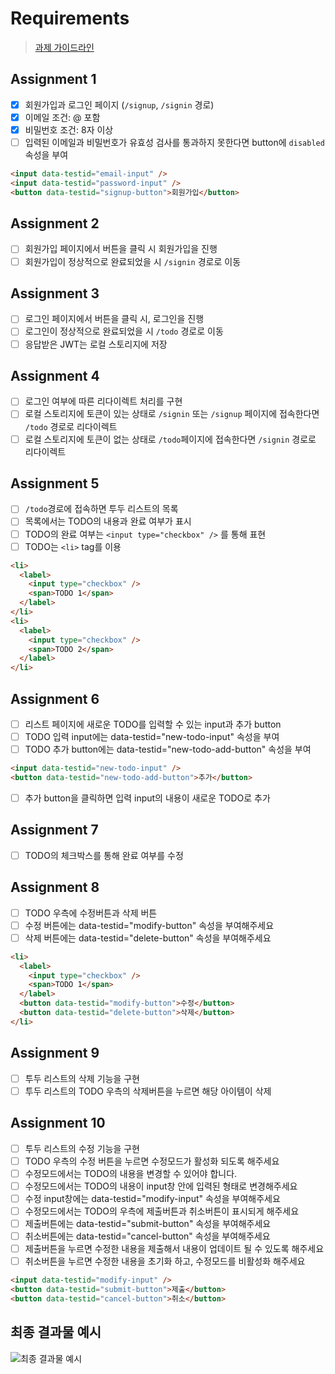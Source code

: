 # Requirements

> [과제 가이드라인](https://github.com/walking-sunset/selection-task)

## Assignment 1

- [x] 회원가입과 로그인 페이지 (`/signup`, `/signin` 경로)
- [x] 이메일 조건: @ 포함
- [x] 비밀번호 조건: 8자 이상
- [ ] 입력된 이메일과 비밀번호가 유효성 검사를 통과하지 못한다면 button에 `disabled` 속성을 부여

```html
<input data-testid="email-input" />
<input data-testid="password-input" />
<button data-testid="signup-button">회원가입</button>
```

## Assignment 2

- [ ] 회원가입 페이지에서 버튼을 클릭 시 회원가입을 진행
- [ ] 회원가입이 정상적으로 완료되었을 시 `/signin` 경로로 이동

## Assignment 3

- [ ] 로그인 페이지에서 버튼을 클릭 시, 로그인을 진행
- [ ] 로그인이 정상적으로 완료되었을 시 `/todo` 경로로 이동
- [ ] 응답받은 JWT는 로컬 스토리지에 저장

## Assignment 4

- [ ] 로그인 여부에 따른 리다이렉트 처리를 구현
- [ ] 로컬 스토리지에 토큰이 있는 상태로 `/signin` 또는 `/signup` 페이지에 접속한다면 `/todo` 경로로 리다이렉트
- [ ] 로컬 스토리지에 토큰이 없는 상태로 `/todo`페이지에 접속한다면 `/signin` 경로로 리다이렉트

## Assignment 5

- [ ] `/todo`경로에 접속하면 투두 리스트의 목록
- [ ] 목록에서는 TODO의 내용과 완료 여부가 표시
- [ ] TODO의 완료 여부는 `<input type="checkbox" />` 를 통해 표현
- [ ] TODO는 `<li>` tag를 이용

```html
<li>
  <label>
    <input type="checkbox" />
    <span>TODO 1</span>
  </label>
</li>
<li>
  <label>
    <input type="checkbox" />
    <span>TODO 2</span>
  </label>
</li>
```

## Assignment 6

- [ ] 리스트 페이지에 새로운 TODO를 입력할 수 있는 input과 추가 button
- [ ] TODO 입력 input에는 data-testid="new-todo-input" 속성을 부여
- [ ] TODO 추가 button에는 data-testid="new-todo-add-button" 속성을 부여

```html
<input data-testid="new-todo-input" />
<button data-testid="new-todo-add-button">추가</button>
```

- [ ] 추가 button을 클릭하면 입력 input의 내용이 새로운 TODO로 추가

## Assignment 7

- [ ] TODO의 체크박스를 통해 완료 여부를 수정

## Assignment 8

- [ ] TODO 우측에 수정버튼과 삭제 버튼
- [ ] 수정 버튼에는 data-testid="modify-button" 속성을 부여해주세요
- [ ] 삭제 버튼에는 data-testid="delete-button" 속성을 부여해주세요

```html
<li>
  <label>
    <input type="checkbox" />
    <span>TODO 1</span>
  </label>
  <button data-testid="modify-button">수정</button>
  <button data-testid="delete-button">삭제</button>
</li>
```

## Assignment 9

- [ ] 투두 리스트의 삭제 기능을 구현
- [ ] 투두 리스트의 TODO 우측의 삭제버튼을 누르면 해당 아이템이 삭제

## Assignment 10

- [ ] 투두 리스트의 수정 기능을 구현
- [ ] TODO 우측의 수정 버튼을 누르면 수정모드가 활성화 되도록 해주세요
- [ ] 수정모드에서는 TODO의 내용을 변경할 수 있어야 합니다.
- [ ] 수정모드에서는 TODO의 내용이 input창 안에 입력된 형태로 변경해주세요
- [ ] 수정 input창에는 data-testid="modify-input" 속성을 부여해주세요
- [ ] 수정모드에서는 TODO의 우측에 제출버튼과 취소버튼이 표시되게 해주세요
- [ ] 제출버튼에는 data-testid="submit-button" 속성을 부여해주세요
- [ ] 취소버튼에는 data-testid="cancel-button" 속성을 부여해주세요
- [ ] 제출버튼을 누르면 수정한 내용을 제출해서 내용이 업데이트 될 수 있도록 해주세요
- [ ] 취소버튼을 누르면 수정한 내용을 초기화 하고, 수정모드를 비활성화 해주세요

```html
<input data-testid="modify-input" />
<button data-testid="submit-button">제출</button>
<button data-testid="cancel-button">취소</button>
```

## 최종 결과물 예시

![최종 결과물 예시](https://user-images.githubusercontent.com/110355087/214471527-bd8037b9-f2dd-4db0-ade0-3d5ce27a6c0c.gif)
